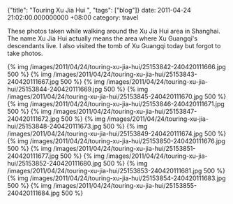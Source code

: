 {"title": "Touring Xu Jia Hui  ", "tags": ["blog"]}
date: 2011-04-24 21:02:00.000000000 +08:00
category: travel

These photos taken while walking around the Xu Jia Hui area in Shanghai. The name Xu Jia Hui actually means the area where Xu Guangqi's descendants live. I also visited the tomb of Xu Guangqi today but forgot to take photos.

{% img /images/2011/04/24/touring-xu-jia-hui/25153842-240420111666.jpg 500 %}
{% img /images/2011/04/24/touring-xu-jia-hui/25153843-240420111667.jpg 500 %}
{% img /images/2011/04/24/touring-xu-jia-hui/25153844-240420111669.jpg 500 %}
{% img /images/2011/04/24/touring-xu-jia-hui/25153845-240420111670.jpg 500 %}
{% img /images/2011/04/24/touring-xu-jia-hui/25153846-240420111671.jpg 500 %}
{% img /images/2011/04/24/touring-xu-jia-hui/25153847-240420111672.jpg 500 %}
{% img /images/2011/04/24/touring-xu-jia-hui/25153848-240420111673.jpg 500 %}
{% img /images/2011/04/24/touring-xu-jia-hui/25153849-240420111674.jpg 500 %}
{% img /images/2011/04/24/touring-xu-jia-hui/25153850-240420111676.jpg 500 %}
{% img /images/2011/04/24/touring-xu-jia-hui/25153851-240420111677.jpg 500 %}
{% img /images/2011/04/24/touring-xu-jia-hui/25153852-240420111680.jpg 500 %}
{% img /images/2011/04/24/touring-xu-jia-hui/25153853-240420111681.jpg 500 %}
{% img /images/2011/04/24/touring-xu-jia-hui/25153854-240420111683.jpg 500 %}
{% img /images/2011/04/24/touring-xu-jia-hui/25153855-240420111684.jpg 500 %}
